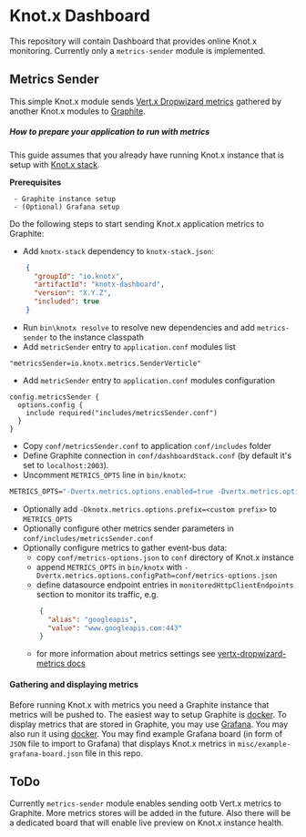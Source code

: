 # Knot.x Dashboard
This repository will contain Dashboard that provides online Knot.x monitoring.
Currently only a `metrics-sender` module is implemented.

## Metrics Sender
This simple Knot.x module sends [Vert.x Dropwizard metrics](https://github.com/vert-x3/vertx-dropwizard-metrics/blob/master/src/main/asciidoc/java/index.adoc) 
gathered by another Knot.x modules to [Graphite](http://graphite.readthedocs.io).


##### How to prepare your application to run with metrics
This guide assumes that you already have running Knot.x instance that is setup with [Knot.x stack](https://github.com/Knotx/knotx-stack).

**Prerequisites**
```
 - Graphite instance setup
 - (Optional) Grafana setup
```

Do the following steps to start sending Knot.x application metrics to Graphite:
* Add `knotx-stack` dependency to `knotx-stack.json`:
```json
    {
      "groupId": "io.knotx",
      "artifactId": "knotx-dashboard",
      "version": "X.Y.Z",
      "included": true
    }
```
* Run `bin\knotx resolve` to resolve new dependencies and add `metrics-sender` to the instance classpath
* Add `metricSender` entry to `application.conf` modules list
```
"metricsSender=io.knotx.metrics.SenderVerticle"
```
* Add `metricSender` entry to `application.conf` modules configuration
```
config.metricsSender {
  options.config {
    include required("includes/metricsSender.conf")
  }
}
```
* Copy `conf/metricsSender.conf` to application `conf/includes` folder
* Define Graphite connection in `conf/dashboardStack.conf` (by default it's set to `localhost:2003`).
* Uncomment `METRICS_OPTS` line in `bin/knotx`:
```cmd
METRICS_OPTS="-Dvertx.metrics.options.enabled=true -Dvertx.metrics.options.registryName=knotx-dropwizard-registry"
```
* Optionally add `-Dknotx.metrics.options.prefix=<custom prefix>` to `METRICS_OPTS`
* Optionally configure other metrics sender parameters in `conf/includes/metricsSender.conf`
* Optionally configure metrics to gather event-bus data:
  - copy `conf/metrics-options.json` to `conf` directory of Knot.x instance
  - append `METRICS_OPTS` in `bin/knotx` with `-Dvertx.metrics.options.configPath=conf/metrics-options.json`
  - define datasource endpoint entries in `monitoredHttpClientEndpoints` section to monitor its traffic, e.g.
  ```json
      {
        "alias": "googleapis",
        "value": "www.googleapis.com:443"
      }
  ```
  - for more information about metrics settings see [vertx-dropwizard-metrics docs](https://github.com/vert-x3/vertx-dropwizard-metrics/blob/master/src/main/asciidoc/java/index.adoc)

#### Gathering and displaying metrics
Before running Knot.x with metrics you need a Graphite instance that metrics will be pushed to.
The easiest way to setup Graphite is [docker](https://github.com/graphite-project/docker-graphite-statsd#change-the-configuration).
To display metrics that are stored in Graphite, you may use [Grafana](https://grafana.com/). You may also run it
using [docker](https://hub.docker.com/r/grafana/grafana/).
You may find example Grafana board (in form of `JSON` file to import to Grafana) that displays Knot.x metrics 
in `misc/example-grafana-board.json` file in this repo.

## ToDo
Currently `metrics-sender` module enables sending ootb Vert.x metrics to Graphite. More metrics stores will be added in the future.
Also there will be a dedicated board that will enable live preview on Knot.x instance health.
